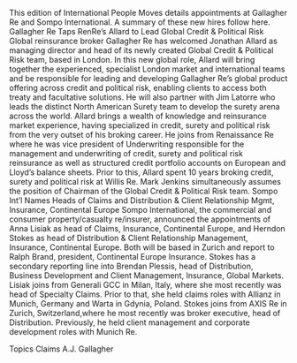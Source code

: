 This edition of International People Moves details appointments at Gallagher Re and Sompo International.
A summary of these new hires follow here.
Gallagher Re Taps RenRe’s Allard to Lead Global Credit & Political Risk
Global reinsurance broker Gallagher Re has welcomed Jonathan Allard as managing director and head of its newly created Global Credit & Political Risk team, based in London.
In this new global role, Allard will bring together the experienced, specialist London market and international teams and be responsible for leading and developing Gallagher Re’s global product offering across credit and political risk, enabling clients to access both treaty and facultative solutions. He will also partner with Jim Latorre who leads the distinct North American Surety team to develop the surety arena across the world.
Allard brings a wealth of knowledge and reinsurance market experience, having specialized in credit, surety and political risk from the very outset of his broking career. He joins from Renaissance Re where he was vice president of Underwriting responsible for the management and underwriting of credit, surety and political risk reinsurance as well as structured credit portfolio accounts on European and Lloyd’s balance sheets. Prior to this, Allard spent 10 years broking credit, surety and political risk at Willis Re.
Mark Jenkins simultaneously assumes the position of Chairman of the Global Credit & Political Risk team.
 Sompo Int’l Names Heads of Claims and Distribution & Client Relationship Mgmt, Insurance, Continental Europe
Sompo International, the commercial and consumer property/casualty re/insurer, announced the appointments of Anna Lisiak as head of Claims, Insurance, Continental Europe, and Herndon Stokes as head of Distribution & Client Relationship Management, Insurance, Continental Europe.
Both will be based in Zurich and report to Ralph Brand, president, Continental Europe Insurance. Stokes has a secondary reporting line into Brendan Plessis, head of Distribution, Business Development and Client Management, Insurance, Global Markets.
Lisiak joins from Generali GCC in Milan, Italy, where she most recently was head of Specialty Claims. Prior to that, she held claims roles with Allianz in Munich, Germany and Warta in Gdynia, Poland.
Stokes joins from AXIS Re in Zurich, Switzerland,where he most recently was broker executive, head of Distribution. Previously, he held client management and corporate development roles with Munich Re.

Topics
Claims
A.J. Gallagher

